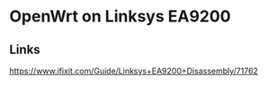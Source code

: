 # OpenWrt on Linksys EA9200

## Links
https://www.ifixit.com/Guide/Linksys+EA9200+Disassembly/71762
